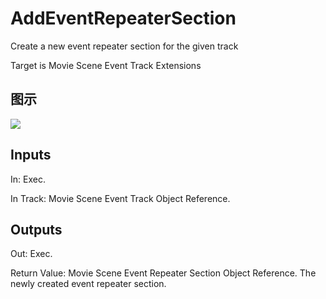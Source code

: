 # AddEventRepeaterSection

Create a new event repeater section for the given track

Target is Movie Scene Event Track Extensions

## 图示

![]($-20221218-20554695.png)

## Inputs

In: Exec.

In Track: Movie Scene Event Track Object Reference.  

## Outputs

Out: Exec.

Return Value: Movie Scene Event Repeater Section Object Reference. The newly created event repeater section.


